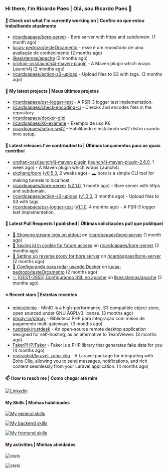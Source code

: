 ### Hi there, I’m Ricardo Paes | Olá, sou Ricardo Paes 👋 

#### 👷 Check out what I'm currently working on | Confira no que estou trabalhando atualmente

- [ricardoapaes/bore-server](https://github.com/ricardoapaes/bore-server) - Bore server with https and subdomain. (1 month ago)
- [lucas-pedrozo/testeOrcamento](https://github.com/lucas-pedrozo/testeOrcamento) - esse é um repositorio de uma avaliação de conhecimento (2 months ago)
- [likesistemas/apache](https://github.com/likesistemas/apache) (2 months ago)
- [orphan-oss/launch4j-maven-plugin](https://github.com/orphan-oss/launch4j-maven-plugin) - A Maven plugin which wraps Launch4j (2 months ago)
- [ricardoapaes/action-s3-upload](https://github.com/ricardoapaes/action-s3-upload) - Upload files to S3 with tags. (3 months ago)

#### 🌱 My latest projects | Meus últimos projetos

- [ricardoapaes/psr-logger-test](https://github.com/ricardoapaes/psr-logger-test) - A PSR-3 logger test implementation.
- [ricardoapaes/check-encoding-ci](https://github.com/ricardoapaes/check-encoding-ci) - Checks and encodes files in the repository.
- [ricardoapaes/docker-glpi](https://github.com/ricardoapaes/docker-glpi)
- [ricardoapaes/k6-example](https://github.com/ricardoapaes/k6-example) - Exemplo de uso K6
- [ricardoapaes/setup-wsl2](https://github.com/ricardoapaes/setup-wsl2) - Habilitando e instalando wsl2 distro usando inno setup.

#### 🔭 Latest releases I've contributed to | Últimos lançamentos para os quais contribuí

- [orphan-oss/launch4j-maven-plugin](https://github.com/orphan-oss/launch4j-maven-plugin) ([launch4j-maven-plugin-2.6.0](https://github.com/orphan-oss/launch4j-maven-plugin/releases/tag/launch4j-maven-plugin-2.6.0), 1 week ago) - A Maven plugin which wraps Launch4j
- [ekzhang/bore](https://github.com/ekzhang/bore) ([v0.5.3](https://github.com/ekzhang/bore/releases/tag/v0.5.3), 2 weeks ago) - 🕳 bore is a simple CLI tool for making tunnels to localhost
- [ricardoapaes/bore-server](https://github.com/ricardoapaes/bore-server) ([v2.1.0](https://github.com/ricardoapaes/bore-server/releases/tag/v2.1.0), 1 month ago) - Bore server with https and subdomain.
- [ricardoapaes/action-s3-upload](https://github.com/ricardoapaes/action-s3-upload) ([v1.3.0](https://github.com/ricardoapaes/action-s3-upload/releases/tag/v1.3.0), 3 months ago) - Upload files to S3 with tags.
- [ricardoapaes/psr-logger-test](https://github.com/ricardoapaes/psr-logger-test) ([v1.1.0](https://github.com/ricardoapaes/psr-logger-test/releases/tag/v1.1.0), 4 months ago) - A PSR-3 logger test implementation.

#### 🔨 Latest Pull Requests I published | Últimas solicitações pull que publiquei

- [🔧 Showing stream logs on stdout](https://github.com/ricardoapaes/bore-server/pull/5) on [ricardoapaes/bore-server](https://github.com/ricardoapaes/bore-server) (1 month ago)
- [🔧 Saving id in cookie for future access](https://github.com/ricardoapaes/bore-server/pull/4) on [ricardoapaes/bore-server](https://github.com/ricardoapaes/bore-server) (2 months ago)
- [🔧 Setting up reverse proxy for bore server](https://github.com/ricardoapaes/bore-server/pull/3) on [ricardoapaes/bore-server](https://github.com/ricardoapaes/bore-server) (2 months ago)
- [:whale: Configurando para rodar usando Docker](https://github.com/lucas-pedrozo/testeOrcamento/pull/1) on [lucas-pedrozo/testeOrcamento](https://github.com/lucas-pedrozo/testeOrcamento) (2 months ago)
- [✨ [GEST-2855] Configurando SSL no apache](https://github.com/likesistemas/apache/pull/1) on [likesistemas/apache](https://github.com/likesistemas/apache) (2 months ago)

#### ⭐ Recent stars | Estrelas recentes

- [minio/minio](https://github.com/minio/minio) - MinIO is a high-performance, S3 compatible object store, open sourced under GNU AGPLv3 license. (3 months ago)
- [phpay-io/phpay](https://github.com/phpay-io/phpay) - Biblioteca PHP para integração com meios de pagamento multi gateways. (3 months ago)
- [rustdesk/rustdesk](https://github.com/rustdesk/rustdesk) - An open-source remote desktop application designed for self-hosting, as an alternative to TeamViewer. (3 months ago)
- [FakerPHP/Faker](https://github.com/FakerPHP/Faker) - Faker is a PHP library that generates fake data for you (4 months ago)
- [realrashid/laravel-zoho-cliq](https://github.com/realrashid/laravel-zoho-cliq) - A Laravel package for integrating with Zoho Cliq, allowing you to send messages, notifications, and rich content seamlessly from your Laravel application. (4 months ago)

#### 📫 How to reach me | Como chegar até mim

[![Linkedin](https://img.shields.io/badge/LinkedIn-0077B5?style=for-the-badge&logo=linkedin&logoColor=white)](https://www.linkedin.com/in/ricardo-paes-5039ba4b)

#### My Skills | Minhas habilidades

[![My general skills](https://skillicons.dev/icons?i=linux,bash,git,docker,aws,gcp,kubernetes,githubactions,nginx,sentry,vim,vscode)](https://skillicons.dev)

[![My backend skills](https://skillicons.dev/icons?i=php,java,nodejs,go,kotlin,ts,laravel,androidstudio)](https://skillicons.dev)

[![My frontend skills](https://skillicons.dev/icons?i=webpack,react,angular,js,html,css,jquery)](https://skillicons.dev)

#### My activities | Minhas atividades

![stats](https://github-readme-stats.vercel.app/api?username=ricardoapaes&show_icons=true&hide_title=false&count_private=true&theme=radical&border_color=000000)

![stats](https://github-readme-stats.vercel.app/api/top-langs/?username=ricardoapaes&layout=compact&langs_count=16&theme=radical&&count_private=true&border_color=000000)